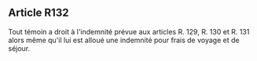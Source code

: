 Article R132
----
Tout témoin a droit à l'indemnité prévue aux articles R. 129, R. 130 et R. 131
alors même qu'il lui est alloué une indemnité pour frais de voyage et de séjour.
